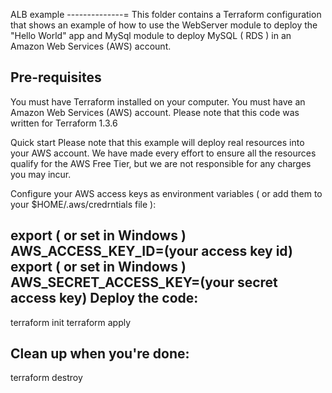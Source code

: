 ALB example
--------------=
This folder contains a Terraform configuration that shows an example of how to use the WebServer module to deploy the "Hello World"
app and MySql module to deploy MySQL ( RDS ) in an Amazon Web Services (AWS) account.

Pre-requisites
---------------
You must have Terraform installed on your computer.
You must have an Amazon Web Services (AWS) account.
Please note that this code was written for Terraform 1.3.6

Quick start
Please note that this example will deploy real resources into your AWS account. We have made every effort to ensure all the resources qualify for the AWS Free Tier, but we are not responsible for any charges you may incur.

Configure your AWS access keys as environment variables ( or add them to your $HOME/.aws/credrntials file ):

export ( or set in Windows )  AWS_ACCESS_KEY_ID=(your access key id)
export ( or set in Windows )  AWS_SECRET_ACCESS_KEY=(your secret access key)
Deploy the code:
--------------------
terraform init
terraform apply

Clean up when you're done:
-------------------------
terraform destroy